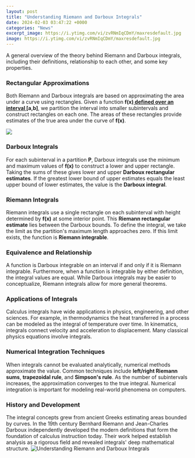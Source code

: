 ```yaml
---
layout: post
title: "Understanding Riemann and Darboux Integrals"
date: 2024-02-03 03:47:22 +0000
categories: "News"
excerpt_image: https://i.ytimg.com/vi/zvRNmIqCDmY/maxresdefault.jpg
image: https://i.ytimg.com/vi/zvRNmIqCDmY/maxresdefault.jpg
---
```


A general overview of the theory behind Riemann and Darboux integrals, including their definitions, relationship to each other, and some key properties. 
### Rectangular Approximations
Both Riemann and Darboux integrals are based on approximating the area under a curve using rectangles. Given a function **f(x)[ defined over an interval ](https://store.fi.io.vn/cinco-de-mayo-cinco-de-mayo-shirt-chihuaha-chihuaha-shirt-funny-chihuahua-funny-chihuahua-shirt4345-t-shirt)[a,b]**, we partition the interval into smaller subintervals and construct rectangles on each one. The areas of these rectangles provide estimates of the true area under the curve of **f(x)**. 

![](https://i.ytimg.com/vi/7sFjYV0_pLc/maxresdefault.jpg)
### Darboux Integrals
For each subinterval in a partition **P**, Darboux integrals use the minimum and maximum values of **f(x)** to construct a lower and upper rectangle. Taking the sums of these gives lower and upper **Darboux rectangular estimates**. If the greatest lower bound of upper estimates equals the least upper bound of lower estimates, the value is the **Darboux integral**.
### Riemann Integrals 
Riemann integrals use a single rectangle on each subinterval with height determined by **f(x)** at some interior point. This **Riemann rectangular estimate** lies between the Darboux bounds. To define the integral, we take the limit as the partition's maximum length approaches zero. If this limit exists, the function is **Riemann integrable**.
### Equivalence and Relationship
A function is Darboux integrable on an interval if and only if it is Riemann integrable. Furthermore, when a function is integrable by either definition, the integral values are equal. While Darboux integrals may be easier to conceptualize, Riemann integrals allow for more general theorems.
### Applications of Integrals
Calculus integrals have wide applications in physics, engineering, and other sciences. For example, in thermodynamics the heat transferred in a process can be modeled as the integral of temperature over time. In kinematics, integrals connect velocity and acceleration to displacement. Many classical physics equations involve integrals.
### Numerical Integration Techniques 
When integrals cannot be evaluated analytically, numerical methods approximate the value. Common techniques include **left/right Riemann sums**, **trapezoidal rule**, and **Simpson's rule**. As the number of subintervals increases, the approximation converges to the true integral. Numerical integration is important for modeling real-world phenomena on computers.
### History and Development 
The integral concepts grew from ancient Greeks estimating areas bounded by curves. In the 19th century Bernhard Riemann and Jean-Charles Darboux independently developed the modern definitions that form the foundation of calculus instruction today. Their work helped establish analysis as a rigorous field and revealed integrals' deep mathematical structure.
![Understanding Riemann and Darboux Integrals](https://i.ytimg.com/vi/zvRNmIqCDmY/maxresdefault.jpg)